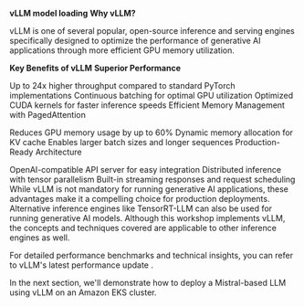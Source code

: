 ****vLLM model loading****
**Why vLLM?**

vLLM  is one of several popular, open-source inference and serving engines specifically designed to optimize the performance of generative AI applications through more efficient GPU memory utilization.

**Key Benefits of vLLM**
**Superior Performance**

Up to 24x higher throughput compared to standard PyTorch implementations
Continuous batching for optimal GPU utilization
Optimized CUDA kernels for faster inference speeds
Efficient Memory Management with PagedAttention

Reduces GPU memory usage by up to 60%
Dynamic memory allocation for KV cache
Enables larger batch sizes and longer sequences
Production-Ready Architecture

OpenAI-compatible API server for easy integration
Distributed inference with tensor parallelism
Built-in streaming responses and request scheduling
While vLLM is not mandatory for running generative AI applications, these advantages make it a compelling choice for production deployments. Alternative inference engines like TensorRT-LLM can also be used for running generative AI models. Although this workshop implements vLLM, the concepts and techniques covered are applicable to other inference engines as well.

For detailed performance benchmarks and technical insights, you can refer to vLLM's latest performance update .

In the next section, we'll demonstrate how to deploy a Mistral-based LLM using vLLM on an Amazon EKS cluster.
